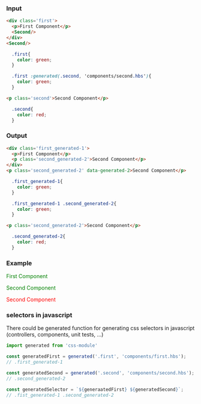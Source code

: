### Input

```html {data-filename=app/components/first.hbs}
<div class='first'>
  <p>First Component</p>
  <Second/>
</div>
<Second/>
```

```css {data-filename=app/components/first.css}
  .first{
    color: green;
  }

  .first :generated(.second, 'components/second.hbs'){
    color: green;
  }
```

```html {data-filename=app/components/second.hbs}
<p class='second'>Second Component</p>
```

```css {data-filename=app/components/second.css}
  .second{
    color: red;
  }
```

### Output

```html {data-filename=app/components/first.hbs}
<div class='first_generated-1'>
  <p>First Component</p>
  <p class='second_generated-2'>Second Component</p>
</div>
<p class='second_generated-2' data-generated-2>Second Component</p>
```

```css {data-filename=app/components/first.css}
  .first_generated-1{
    color: green;
  }

  .first_generated-1 .second_generated-2{
    color: green;
  }
```

```html {data-filename=app/components/second.hbs}
<p class='second_generated-2'>Second Component</p>
```

```css {data-filename=app/components/second.css}
  .second_generated-2{
    color: red;
  }
```

### Example

<div class='first_generated-1'>
  <p>First Component</p>
  <p class='second_generated-2'>Second Component</p>
</div>
<p class='second_generated-2' data-generated-2>Second Component</p>

<style>
  .first_generated-1{
    color: green;
  }
  .first_generated-1 .second_generated-2{
    color: green;
  }
  .second_generated-2{
    color: red;
  }
</style>

### selectors in javascript

There could be generated function for generating css selectors in javascript (controllers, components, unit tests, ...)

```js
import generated from 'css-module'

const generatedFirst = generated('.first', 'components/first.hbs');
// .first_generated-1

const generatedSecond = generated('.second', 'components/second.hbs');
// .second_generated-2

const generatedSelector = `${generaatedFirst} ${generatedSecond}`;
// .fist_generated-1 .second_generated-2
```
